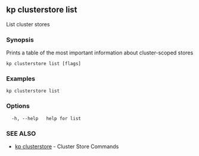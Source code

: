 ## kp clusterstore list

List cluster stores

### Synopsis

Prints a table of the most important information about cluster-scoped stores

```
kp clusterstore list [flags]
```

### Examples

```
kp clusterstore list
```

### Options

```
  -h, --help   help for list
```

### SEE ALSO

* [kp clusterstore](kp_clusterstore.md)	 - Cluster Store Commands

